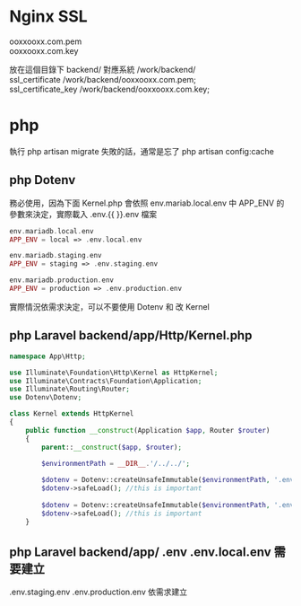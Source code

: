 # Nginx SSL
ooxxooxx.com.pem  
ooxxooxx.com.key  

放在這個目錄下 backend/ 對應系統 /work/backend/  
ssl_certificate    /work/backend/ooxxooxx.com.pem;  
ssl_certificate_key    /work/backend/ooxxooxx.com.key;  

# php
執行 php artisan migrate 失敗的話，通常是忘了 php artisan config:cache  


## php Dotenv
務必使用，因為下面 Kernel.php 會依照 env.mariab.local.env 中 APP_ENV 的參數來決定，實際載入 .env.{{  }}.env 檔案  

```php
env.mariadb.local.env
APP_ENV = local => .env.local.env

env.mariadb.staging.env
APP_ENV = staging => .env.staging.env

env.mariadb.production.env
APP_ENV = production => .env.production.env
```

實際情況依需求決定，可以不要使用 Dotenv 和 改 Kernel

## php Laravel backend/app/Http/Kernel.php

```php
namespace App\Http;

use Illuminate\Foundation\Http\Kernel as HttpKernel;
use Illuminate\Contracts\Foundation\Application;
use Illuminate\Routing\Router;
use Dotenv\Dotenv;

class Kernel extends HttpKernel
{
    public function __construct(Application $app, Router $router)
    {
        parent::__construct($app, $router);
        
        $environmentPath = __DIR__.'/../../';

        $dotenv = Dotenv::createUnsafeImmutable($environmentPath, '.env'); // getenv not thread safe
        $dotenv->safeLoad(); //this is important
        
        $dotenv = Dotenv::createUnsafeImmutable($environmentPath, '.env.'.getenv('APP_ENV').'.env'); // getenv not thread safe
        $dotenv->safeLoad(); //this is important
    }

```

## php Laravel backend/app/ .env .env.local.env 需要建立
.env.staging.env .env.production.env 依需求建立  


